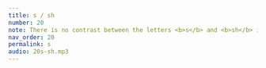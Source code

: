 ```yaml
---
title: s / sh
number: 20
note: There is no contrast between the letters <b>s</b> and <b>sh</b> in Upper Inlet.
nav_order: 20
permalink: s
audio: 20s-sh.mp3
---
```

